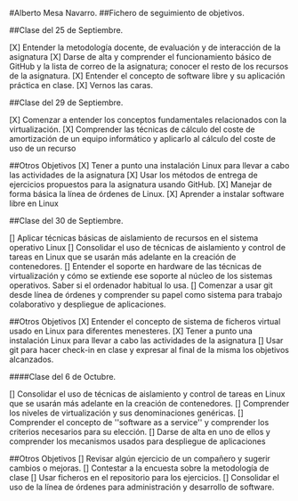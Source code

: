 
#Alberto Mesa Navarro.
##Fichero de seguimiento de objetivos.

##Clase del 25 de Septiembre.

[X] Entender la metodología docente, de evaluación y de interacción de la asignatura
[X] Darse de alta y comprender el funcionamiento básico de GitHub y la lista de correo de la asignatura; conocer el resto de los recursos de la asignatura.
[X] Entender el concepto de software libre y su aplicación práctica en clase.
[X] Vernos las caras.

##Clase del 29 de Septiembre.

[X] Comenzar a entender los conceptos fundamentales relacionados con la virtualización.
[X] Comprender las técnicas de cálculo del coste de amortización de un equipo informático y aplicarlo al cálculo del coste de uso de un recurso

##Otros Objetivos
[X] Tener a punto una instalación Linux para llevar a cabo las actividades de la asignatura
[X]  Usar los métodos de entrega de ejercicios propuestos para la asignatura usando GitHub.
[X]  Manejar de forma básica la línea de órdenes de Linux.
[X] Aprender a instalar software libre en Linux

##Clase del 30 de Septiembre.

[]  Aplicar técnicas básicas de aislamiento de recursos en el sistema operativo Linux
[]  Consolidar el uso de técnicas de aislamiento y control de tareas en Linux que se usarán más adelante en la creación de contenedores.
[]  Entender el soporte en hardware de las técnicas de virtualización y cómo se extiende ese soporte al núcleo de los sistemas operativos. Saber si el ordenador habitual lo usa.
[]  Comenzar a usar git desde línea de órdenes y comprender su papel como sistema para trabajo colaborativo y despliegue de aplicaciones.

##Otros Objetivos
[X] Entender el concepto de sistema de ficheros virtual usado en Linux para diferentes menesteres.
[X] Tener a punto una instalación Linux para llevar a cabo las actividades de la asignatura
[]  Usar git para hacer check-in en clase y expresar al final de la misma los objetivos alcanzados.

####Clase del 6 de Octubre.

[]  Consolidar el uso de técnicas de aislamiento y control de tareas en Linux que se usarán más adelante en la creación de contenedores.
[]  Comprender los niveles de virtualización y sus denominaciones genéricas.
[]  Comprender el concepto de ''software as a service'' y comprender los criterios necesarios para su elección.
[]  Darse de alta en uno de ellos y comprender los mecanismos usados para despliegue de aplicaciones

##Otros Objetivos
[]  Revisar algún ejercicio de un compañero y sugerir cambios o mejoras.
[]  Contestar a la encuesta sobre la metodología de clase
[]  Usar ficheros en el repositorio para los ejercicios.
[]  Consolidar el uso de la línea de órdenes para administración y desarrollo de software.
